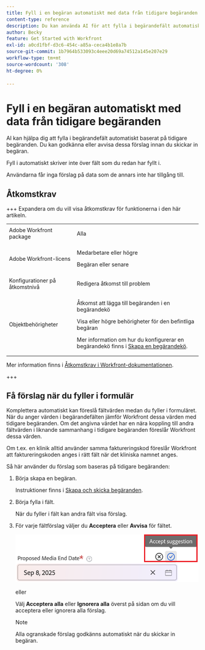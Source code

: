 ```yaml
---
title: Fyll i en begäran automatiskt med data från tidigare begäranden
content-type: reference
description: Du kan använda AI för att fylla i begärandefält automatiskt med data från tidigare begäranden.
author: Becky
feature: Get Started with Workfront
exl-id: a0cd1fbf-d3c6-454c-a85a-ceca4b1e8a7b
source-git-commit: 1b7964b533093c4eee20d69a74512a145e207e29
workflow-type: tm+mt
source-wordcount: '308'
ht-degree: 0%

---
```


# Fyll i en begäran automatiskt med data från tidigare begäranden

AI kan hjälpa dig att fylla i begärandefält automatiskt baserat på tidigare begäranden. Du kan godkänna eller avvisa dessa förslag innan du skickar in begäran.

Fyll i automatiskt skriver inte över fält som du redan har fyllt i.

Användarna får inga förslag på data som de annars inte har tillgång till.

## Åtkomstkrav

+++ Expandera om du vill visa åtkomstkrav för funktionerna i den här artikeln.

<table style="table-layout:auto"> 
 <col> 
 <col> 
 <tbody> 
  <tr> 
   <td role="rowheader">Adobe Workfront package</td> 
   <td> <p>Alla </p> </td> 
  </tr> 
  <tr> 
   <td role="rowheader">Adobe Workfront-licens</td> 
   <td> <p>Medarbetare eller högre</p>
   <p>Begäran eller senare</p>
    </td> 
  </tr> 
  <tr> 
   <td role="rowheader">Konfigurationer på åtkomstnivå</td> 
   <td> <p>Redigera åtkomst till problem</p>  </td> 
  </tr> 
   <td role="rowheader">Objektbehörigheter</td> 
   <td><p>Åtkomst att lägga till begäranden i en begärandekö</p> <p>Visa eller högre behörigheter för den befintliga begäran</p> <p>Mer information om hur du konfigurerar en begärandekö finns i <a href="../../../manage-work/requests/create-and-manage-request-queues/create-request-queue.md" class="MCXref xref">Skapa en begärandekö</a>. </p> </td> 
  <tr>
  </tr>
 </tbody> 
</table>

Mer information finns i [Åtkomstkrav i Workfront-dokumentationen](/help/quicksilver/administration-and-setup/add-users/access-levels-and-object-permissions/access-level-requirements-in-documentation.md).

+++

## Få förslag när du fyller i formulär

Komplettera automatiskt kan föreslå fältvärden medan du fyller i formuläret. När du anger värden i begärandefälten jämför Workfront dessa värden med tidigare begäranden. Om det angivna värdet har en nära koppling till andra fältvärden i liknande sammanhang i tidigare begäranden föreslår Workfront dessa värden.

Om t.ex. en klinik alltid använder samma faktureringskod föreslår Workfront att faktureringskoden anges i rätt fält när det kliniska namnet anges.

Så här använder du förslag som baseras på tidigare begäranden:

1. Börja skapa en begäran.

   Instruktioner finns i [Skapa och skicka begäranden](/help/quicksilver/manage-work/requests/create-requests/create-submit-requests.md).

1. Börja fylla i fält.

   När du fyller i fält kan andra fält visa förslag.

1. För varje fältförslag väljer du **Acceptera** eller **Avvisa** för fältet.

   ![Godkänn eller avvisa förslag](assets/accept-reject-suggestion.png)

   eller

   Välj **Acceptera alla** eller **Ignorera alla** överst på sidan om du vill acceptera eller ignorera alla förslag.

   >[!NOTE]
   >
   >Alla ogranskade förslag godkänns automatiskt när du skickar in begäran.
